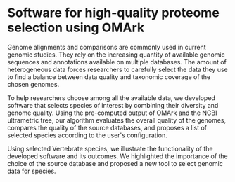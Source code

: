 # Software for high-quality proteome selection using OMArk

Genome alignments and comparisons are commonly used in current genomic studies. They rely on the increasing quantity of available genomic sequences and annotations available on multiple databases. The amount of heterogeneous data forces researchers to carefully select the data they use to find a balance between data quality and taxonomic coverage of the chosen genomes.

To help researchers choose among all the available data, we developed software that selects species of interest by combining their diversity and genome quality. Using the pre-computed output of OMArk and the NCBI ultrametric tree, our algorithm evaluates the overall quality of the genomes, compares the quality of the source databases, and proposes a list of selected species according to the user's configuration.

Using selected Vertebrate species, we illustrate the functionality of the developed software and its outcomes. We highlighted the importance of the choice of the source database and proposed a new tool to select genomic data for species.
